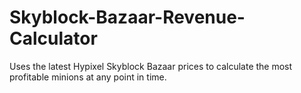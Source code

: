 # Skyblock-Bazaar-Revenue-Calculator
Uses the latest Hypixel Skyblock Bazaar prices to calculate the most profitable minions at any point in time.
